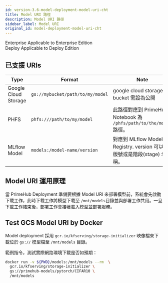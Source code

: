 ```yaml
---
id: version-3.6-model-deployment-model-uri-cht
title: Model URI 路徑
description: Model URI 路徑
sidebar_label: Model URI
original_id: model-deployment-model-uri-cht
---
```


<div class="label-sect">
  <div class="ee-only tooltip">Enterprise
    <span class="tooltiptext">Applicable to Enterprise Edition</span>
  </div>
  <div class="deploy-only tooltip">Deploy
    <span class="tooltiptext">Applicable to Deploy Edition</span>
  </div>
</div>

## 已支援 URIs

Type | Format | Note
-----|--------|------
Google Cloud Storage | `gs://mybucket/path/to/my/model` | google cloud storage bucket 需設為公開
PHFS | `phfs:///path/to/my/model` | 此路徑對應到 PrimeHub Notebook 為 `/phfs/path/to/the/model` 路徑。
MLflow Model | `models:/model-name/version` | 對應到 MLflow Model Registry. version 可以是版號或是階段(stage) 名稱。

## Model URI 運用原理

當 PrimeHub Deployment 準備要根據 Model URI 來部署模型前，系統會先啟動下載工作，此時下載工作將模型下載至 `/mnt/models`目錄並與部署工作共用。一旦下載工作結束後，部署工作會接著載入模型並部署服務。


## Test GCS Model URI by Docker

Model deployment 採用 `gcr.io/kfserving/storage-initializer` 映像檔來下載位於 `gs://` 模型檔至 `/mnt/models` 目錄。

範例指令，測試實際網路環境下載是否如預期：

```bash
docker run -v ${PWD}/models:/mnt/models --rm  \
  gcr.io/kfserving/storage-initializer \
  gs://primehub-models/pytorch/CIFAR10 \
  /mnt/models
```
